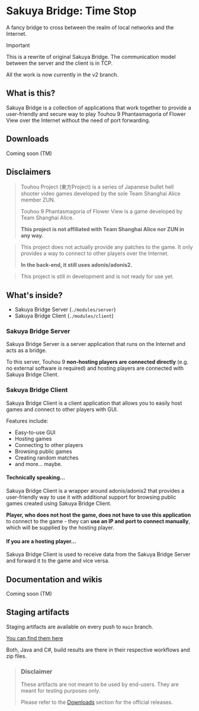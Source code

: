 # Sakuya Bridge: Time Stop

A fancy bridge to cross between the realm of local networks and the Internet.

> [!IMPORTANT]
> This is a rewrite of original Sakuya Bridge. The communication model between the server and the client is in TCP.
>
> All the work is now currently in the v2 branch.

## What is this?

Sakuya Bridge is a collection of applications that work together to provide a user-friendly
and secure way to play Touhou 9 Phantasmagoria of Flower View over the Internet without
the need of port forwarding.

## Downloads
Coming soon (TM)

## Disclaimers

> Touhou Project (東方Project) is a series of Japanese bullet hell shooter video games developed
> by the sole Team Shanghai Alice member ZUN.
>
> Touhou 9 Phantasmagoria of Flower View is a game developed by Team Shanghai Alice.
>
> **This project is not affiliated with Team Shanghai Alice nor ZUN in any way.**

> This project does not actually provide any patches to the game.
> It only provides a way to connect to other players over the Internet.
>
> **In the back-end, it still uses adonis/adonis2.**

> This project is still in development and is not ready for use yet.

## What's inside?
- Sakuya Bridge Server (`./modules/server`)
- Sakuya Bridge Client (`./modules/client`)

### Sakuya Bridge Server
Sakuya Bridge Server is a server application that runs on the Internet and acts as a bridge.

To this server, Touhou 9 **non-hosting players are connected directly** (e.g. no external software is required)
and hosting players are connected with Sakuya Bridge Client.

### Sakuya Bridge Client
Sakuya Bridge Client is a client application that allows you to easily host games and connect to other players with GUI.

Features include:
- Easy-to-use GUI
- Hosting games
- Connecting to other players
- Browsing public games
- Creating random matches
- and more... maybe.

#### Technically speaking...
Sakuya Bridge Client is a wrapper around adonis/adonis2 that provides a user-friendly way to use it
with additional support for browsing public games created using Sakuya Bridge Client.

**Player, who does not host the game, does not have to use this application** to connect to the game - they can **use
an IP and port to connect manually**, which will be supplied by the hosting player.

#### If you are a hosting player...
Sakuya Bridge Client is used to receive data from the Sakuya Bridge Server
and forward it to the game and vice versa.

## Documentation and wikis
Coming soon (TM)

## Staging artifacts
Staging artifacts are available on every push to `main` branch.

[You can find them here](https://github.com/lilmayu/sakuya-bridge-time-stop/actions)

Both, Java and C#, build results are there in their respective workflows and zip files.

> ### Disclaimer
> These artifacts are not meant to be used by end-users. They are meant for testing purposes only.
>
> Please refer to the [Downloads](#downloads) section for the official releases.
